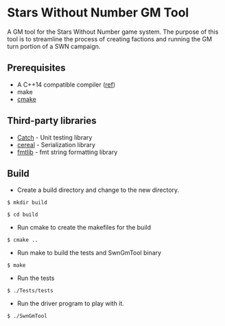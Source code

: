 # Stars Without Number GM Tool
A GM tool for the Stars Without Number game system. The purpose of this tool is to streamline the process of creating factions and running the GM turn portion of a SWN campaign.

## Prerequisites
- A C++14 compatible compiler ([ref](http://en.cppreference.com/w/cpp/compiler_support#cpp14))
- make
- [cmake](https://cmake.org/)

## Third-party libraries
- [Catch](https://github.com/philsquared/Catch) - Unit testing library
- [cereal](https://github.com/USCiLab/cereal) - Serialization library
- [fmtlib](https://github.com/fmtlib/fmt) - fmt string formatting library

## Build
- Create a build directory and change to the new directory.

`$ mkdir build`

`$ cd build`
- Run cmake to create the makefiles for the build

`$ cmake ..`

- Run make to build the tests and SwnGmTool binary

`$ make`
- Run the tests

`$ ./Tests/tests`

- Run the driver program to play with it.

`$ ./SwnGmTool`
